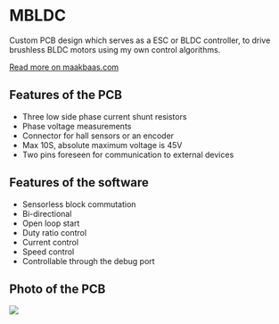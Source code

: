 # MBLDC
Custom PCB design which serves as a ESC or BLDC controller, to drive brushless BLDC motors using my own control algorithms.

[Read more on maakbaas.com](https://maakbaas.com/diy-field-oriented-control-esc/)

## Features of the PCB
- Three low side phase current shunt resistors
- Phase voltage measurements
- Connector for hall sensors or an encoder
- Max 10S, absolute maximum voltage is 45V 
- Two pins foreseen for communication to external devices 

## Features of the software
- Sensorless block commutation
- Bi-directional
- Open loop start
- Duty ratio control
- Current control 
- Speed control
- Controllable through the debug port 

## Photo of the PCB
![](https://cdn.hackaday.io/images/5273121611317168532.jpg)
